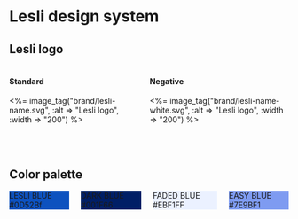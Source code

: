 # Lesli design system


## Lesli logo

<div class="columns mt-4">
    <div class="column pt-4 pl-6 pb-6 has-background-grey-lighter">
        <h4 class="mb-2">Standard</h4>
        <%= image_tag("brand/lesli-name.svg", :alt => "Lesli logo", :width => "200") %>
    </div>
    <div class="column pt-4 pl-6 pb-6 has-background-grey-darker">
        <h4 class="mb-2 has-text-white">Negative</h4>
        <%= image_tag("brand/lesli-name-white.svg", :alt => "Lesli logo", :width => "200") %>
    </div>
</div>

<br><br>

## Color palette
<div class="columns mt-4">
    <div class="column has-text-centered p-6 has-text-white" style="background:#0d52bf;">
        LESLI BLUE <br> #0D52Bf
    </div>
    <div class="column has-text-centered p-6 has-text-white" style="background:#001f66;">
        DARK BLUE<br> #001F66
    </div>
    <div class="column has-text-centered p-6 has-text-primary" style="background:#EBF1FF;">
        FADED BLUE <br> #EBF1FF
    </div>
    <div class="column has-text-centered p-6 has-text-white" style="background:#7E9BF1;">
        EASY BLUE <br> #7E9BF1
    </div>
</div>

<br><br>
